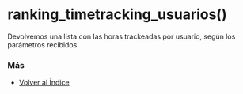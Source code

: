 # ranking_timetracking_usuarios()

Devolvemos una lista con las horas trackeadas por usuario, según los parámetros recibidos. 

### Más

  * [Volver al Índice](./index.md)
